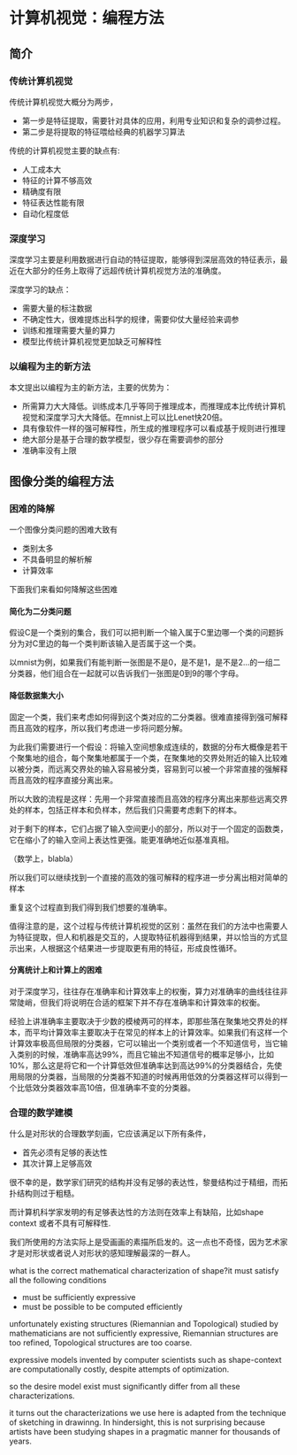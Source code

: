# 计算机视觉：编程方法

## 简介

### 传统计算机视觉

传统计算机视觉大概分为两步，
- 第一步是特征提取，需要针对具体的应用，利用专业知识和复杂的调参过程。
- 第二步是将提取的特征喂给经典的机器学习算法

传统的计算机视觉主要的缺点有:

- 人工成本大
- 特征的计算不够高效
- 精确度有限
- 特征表达性能有限
- 自动化程度低

### 深度学习

深度学习主要是利用数据进行自动的特征提取，能够得到深层高效的特征表示，最近在大部分的任务上取得了远超传统计算机视觉方法的准确度。

深度学习的缺点：

- 需要大量的标注数据
- 不确定性大，很难提炼出科学的规律，需要仰仗大量经验来调参
- 训练和推理需要大量的算力
- 模型比传统计算机视觉更加缺乏可解释性

### 以编程为主的新方法

本文提出以编程为主的新方法，主要的优势为：

- 所需算力大大降低。训练成本几乎等同于推理成本，而推理成本比传统计算机视觉和深度学习大大降低。在mnist上可以比Lenet快20倍。
- 具有像软件一样的强可解释性，所生成的推理程序可以看成基于规则进行推理
- 绝大部分是基于合理的数学模型，很少存在需要调参的部分
- 准确率没有上限

## 图像分类的编程方法

### 困难的降解

一个图像分类问题的困难大致有

- 类别太多
- 不具备明显的解析解
- 计算效率

下面我们来看如何降解这些困难

#### 简化为二分类问题

假设C是一个类别的集合，我们可以把判断一个输入属于C里边哪一个类的问题拆分为对C里边的每一个类判断该输入是否属于这一个类。

以mnist为例，如果我们有能判断一张图是不是0，是不是1，是不是2...的一组二分类器，他们组合在一起就可以告诉我们一张图是0到9的哪个字母。

#### 降低数据集大小

固定一个类，我们来考虑如何得到这个类对应的二分类器。很难直接得到强可解释而且高效的程序，所以我们考虑进一步将问题分解。

为此我们需要进行一个假设：将输入空间想象成连续的，数据的分布大概像是若干个聚集地的组合，每个聚集地都属于一个类，在聚集地的交界处附近的输入比较难以被分类，而远离交界处的输入容易被分类，容易到可以被一个非常直接的强解释而且高效的程序直接分离出来。

所以大致的流程是这样：先用一个非常直接而且高效的程序分离出来那些远离交界处的样本，包括正样本和负样本，然后我们只需要考虑剩下的样本。

对于剩下的样本，它们占据了输入空间更小的部分，所以对于一个固定的函数类，它在缩小了的输入空间上表达性更强。能更准确地近似基准真相。

（数学上，blabla）

所以我们可以继续找到一个直接的高效的强可解释的程序进一步分离出相对简单的样本

重复这个过程直到我们得到我们想要的准确率。

值得注意的是，这个过程与传统计算机视觉的区别：虽然在我们的方法中也需要人为特征提取，但人和机器是交互的，人提取特征机器得到结果，并以恰当的方式显示出来，人根据这个结果进一步提取更有用的特征，形成良性循环。

#### 分离统计上和计算上的困难

对于深度学习，往往存在准确率和计算效率上的权衡，算力对准确率的曲线往往非常陡峭，但我们将说明在合适的框架下并不存在准确率和计算效率的权衡。

经验上讲准确率主要取决于少数的模棱两可的样本，即那些落在聚集地交界处的样本，而平均计算效率主要取决于在常见的样本上的计算效率。如果我们有这样一个计算效率极高但局限的分类器，它可以输出一个类别或者一个不知道信号，当它输入类别的时候，准确率高达99%，而且它输出不知道信号的概率足够小，比如10%，那么这是将它和一个计算低效但准确率达到高达99%的分类器结合，先使用局限的分类器，当局限的分类器不知道的时候再用低效的分类器这样可以得到一个比低效分类器效率高10倍，但准确率不变的分类器。

### 合理的数学建模


什么是对形状的合理数学刻画，它应该满足以下所有条件，

- 首先必须有足够的表达性
- 其次计算上足够高效

很不幸的是，数学家们研究的结构并没有足够的表达性，黎曼结构过于精细，而拓扑结构则过于粗糙。

而计算机科学家发明的有足够表达性的方法则在效率上有缺陷，比如shape context 或者不具有可解释性.

我们所使用的方法实际上是受画画的素描所启发的。这一点也不奇怪，因为艺术家才是对形状或者说人对形状的感知理解最深的一群人。


what is the correct mathematical characterization of shape?it must satisfy all the following conditions

- must be sufficiently expressive 
- must be possible to be computed efficiently

unfortunately existing structures (Riemannian and Topological) studied by mathematicians are not sufficiently expressive, Riemannian structures are too refined, Topological structures are too coarse.

expressive models invented  by computer scientists such as shape-context are computationally costly, despite attempts of optimization.

so the desire model exist must significantly differ from all these characterizations.

it turns out the characterizations we use here is adapted from the technique of sketching in drawinng. In hindersight, this is not surprising because artists have been studying  shapes in a pragmatic manner for thousands of years.
